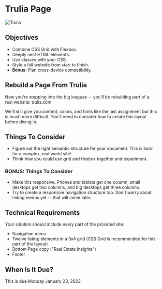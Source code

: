 # Trulia Page
![Trulia](images/trulia.png)

## Objectives
- Combine CSS Grid with Flexbox.
- Deeply nest HTML elements.
- Use classes with your CSS.
- Style a full website from start to finish.
- **Bonus:** Plan cross-device compatibility.

## Rebuild a Page From Trulia
Now you're stepping into the big leagues -- you'll be rebuilding part of a real website: trulia.com

We'll still give you content, colors, and fonts like the last assignment but this is much more difficult.  You'll need to consider how to create this layout before diving in.

## Things To Consider
- Figure out the right semantic structure for your document.  This is hard for a complex, real world site!
- Think how you could use grid and flexbox together and experiment.

### BONUS:  Things To Consider
- Make this responsive.  Phones and tablets get one column, small desktops get two columns, and big desktops get three columns.
- Try to create a responsive navigation structure too. Don't worry about hiding menus yet -- that will come later.

## Technical Requirements
Your solution should include every part of the provided site:
- Navigation menu
- Twelve listing elements in a 3x4 grid (CSS Grid is recommended for this part of the layout)
- Bottom Page copy ("Real Estate Insights")
- Footer

## When Is It Due?
This is due Monday January 23, 2023
